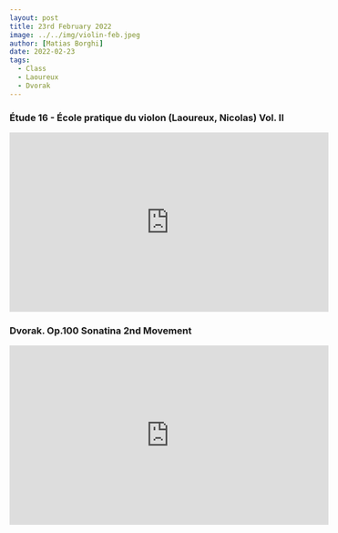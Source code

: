 ```yaml
---
layout: post
title: 23rd February 2022
image: ../../img/violin-feb.jpeg
author: [Matias Borghi]
date: 2022-02-23
tags:
  - Class
  - Laoureux
  - Dvorak
---
```


### Étude 16 - École pratique du violon (Laoureux, Nicolas) Vol. II

<iframe width="560" height="315" src="https://www.youtube.com/embed/kK3gezd3P64" title="YouTube video player" frameborder="0" allow="accelerometer; autoplay; clipboard-write; encrypted-media; gyroscope; picture-in-picture" allowfullscreen></iframe>

### Dvorak. Op.100 Sonatina 2nd Movement

<iframe width="560" height="315" src="https://www.youtube.com/embed/M1vQn_DOWh4" title="YouTube video player" frameborder="0" allow="accelerometer; autoplay; clipboard-write; encrypted-media; gyroscope; picture-in-picture" allowfullscreen></iframe>
